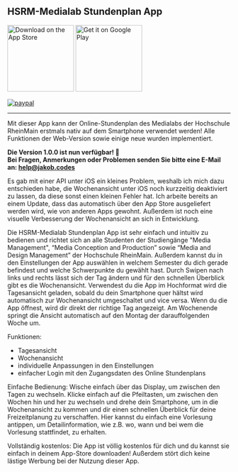 ## **HSRM-Medialab Stundenplan App**

<a href='https://itunes.apple.com/us/app/hsrm-medialab-stundenplan/id1239076997'><img alt='Download on the App Store' src='https://www.jakob.codes/hsrmmedialabtimetableapp/de-apple-badge.png' width='150'/></a>
<a href='https://play.google.com/store/apps/details?id=com.hsrmmedialabtimetableapp&pcampaignid=MKT-Other-global-all-co-prtnr-py-PartBadge-Mar2515-1'><img alt='Get it on Google Play' src='https://www.jakob.codes/hsrmmedialabtimetableapp/de-play-badge.png' width='150'/></a>

[![paypal](https://www.paypalobjects.com/en_US/i/btn/btn_donate_LG.gif)](https://www.paypal.com/cgi-bin/webscr?cmd=_s-xclick&hosted_button_id=JDQ25RR6Z3HFE)

___

Mit dieser App kann der Online-Stundenplan des Medialabs der Hochschule RheinMain erstmals nativ auf dem Smartphone verwendet werden!
Alle Funktionen der Web-Version sowie einige neue wurden implementiert.

**Die Version 1.0.0 ist nun verfügbar! :tada:    
Bei Fragen, Anmerkungen oder Problemen senden Sie bitte eine E-Mail an: help@jakob.codes**

Es gab mit einer API unter iOS ein kleines Problem, weshalb ich mich dazu entschieden habe, die Wochenansicht unter iOS noch kurzzeitig deaktiviert zu lassen, da diese sonst einen kleinen Fehler hat.
Ich arbeite bereits an einem Update, dass das automatisch über den App Store ausgeliefert werden wird, wie von anderen Apps gewohnt.
Außerdem ist noch eine visuelle Verbesserung der Wochenansicht an sich in Entwicklung.

Die HSRM-Medialab Stundenplan App ist sehr einfach und intuitiv zu bedienen und richtet sich an alle Studenten der Studiengänge "Media Management", “Media Conception and Production” sowie “Media and Design Management” der Hochschule RheinMain.
Außerdem kannst du in den Einstellungen der App auswählen in welchem Semester du dich gerade befindest und welche Schwerpunkte du gewählt hast. Durch Swipen nach links und rechts lässt sich der Tag ändern und für den schnellen Überblick gibt es die Wochenansicht.
Verwendest du die App im Hochformat wird die Tagesansicht geladen, sobald du dein Smartphone quer hältst wird automatisch zur Wochenansicht umgeschaltet und vice versa.
Wenn du die App öffnest, wird dir direkt der richtige Tag angezeigt. Am Wochenende springt die Ansicht automatisch auf den Montag der darauffolgenden Woche um.

Funktionen:
- Tagesansicht
- Wochenansicht
- individuelle Anpassungen in den Einstellungen
- einfacher Login mit den Zugangsdaten des Online Stundenplans

Einfache Bedienung:
Wische einfach über das Display, um zwischen den Tagen zu wechseln. Klicke einfach auf die Pfeiltasten, um zwischen den Wochen hin und her zu wechseln und drehe dein Smartphone, um in die Wochenansicht zu kommen und dir einen schnellen Überblick für deine Freizeitplanung zu verschaffen. Hier kannst du einfach eine Vorlesung antippen, um Detailinformation, wie z.B. wo, wann und bei wem die Vorlesung stattfindet, zu erhalten.

Vollständig kostenlos:
Die App ist völlig kostenlos für dich und du kannst sie einfach in deinem App-Store downloaden! Außerdem stört dich keine lästige Werbung bei der Nutzung dieser App.
